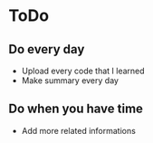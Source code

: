 # ToDo

## Do every day

* Upload every code that I learned
* Make summary every day

## Do when you have time

* Add more related informations

